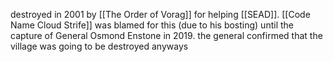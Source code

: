 destroyed in 2001 by [[The Order of Vorag]] for helping [[SEAD]].
[[Code Name Cloud Strife]] was blamed for this (due to his bosting) until the capture of General Osmond Enstone in 2019. the general confirmed that the village was going to be destroyed anyways
